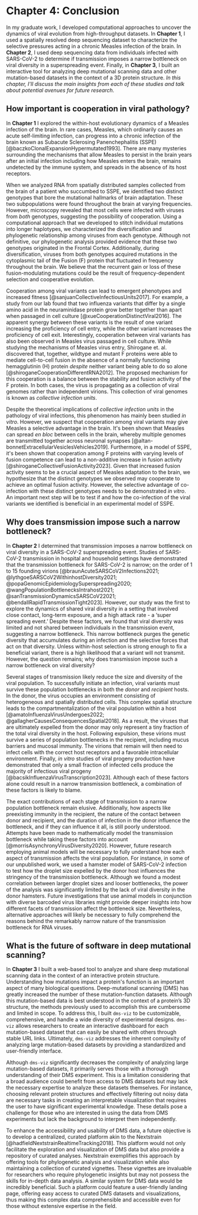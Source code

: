 # Chapter 4: Conclusion

In my graduate work, I developed computational approaches to uncover the dynamics of viral evolution from high-throughput datasets. In **Chapter 1**, I used a spatially resolved deep sequencing dataset to characterize the selective pressures acting in a chronic Measles infection of the brain. In **Chapter 2**, I used deep sequencing data from individuals infected with SARS-CoV-2 to determine if transmission imposes a narrow bottleneck on viral diversity in a superspreading event. Finally, in **Chapter 3**, I built an interactive tool for analyzing deep mutational scanning data and other mutation-based datasets in the context of a 3D protein structure. *In this chapter, I'll discuss the main insights from each of these studies and talk about potential avenues for future research.*

## How important is cooperation in viral pathology?

In **Chapter 1** I explored the within-host evolutionary dynamics of a Measles infection of the brain. In rare cases, Measles, which ordinarily causes an acute self-limiting infection, can progress into a chronic infection of the brain known as Subacute Sclerosing Panenchephalitis (SSPE) [@baczkoClonalExpansionHypermutated1993]. There are many mysteries surrounding the mechanisms that allow Measles to persist in the brain years after an initial infection including how Measles enters the brain, remains undetected by the immune system, and spreads in the absence of its host receptors.

When we analyzed RNA from spatially distributed samples collected from the brain of a patient who succumbed to SSPE, we identified two distinct genotypes that bore the mutational hallmarks of brain adaptation. These two subpopulations were found throughout the brain at varying frequencies. However, microscopy revealed that most cells were infected with viruses from *both* genotypes, suggesting the possibility of cooperation. Using a computational approach that we developed to stitch individual mutations into longer haplotypes, we characterized the diversification and phylogenetic relationship among viruses from each genotype. Although not definitive, our phylogenetic analysis provided evidence that these two genotypes originated in the Frontal Cortex. Additionally, during diversification, viruses from both genotypes acquired mutations in the cytoplasmic tail of the Fusion (F) protein that fluctuated in frequency throughout the brain. We believe that the recurrent gain or loss of these fusion-modulating mutations could be the result of frequency-dependent selection and cooperative evolution.

Cooperation among viral variants can lead to emergent phenotypes and increased fitness [@sanjuanCollectiveInfectiousUnits2017]. For example, a study from our lab found that two influenza variants that differ by a single amino acid in the neuraminidase protein grow better together than apart when passaged in cell culture [@xueCooperationDistinctViral2016]. The apparent synergy between these variants is the result of one variant increasing the proficiency of cell entry, while the other variant increases the proficiency of cell exit. Interestingly, cooperation between viral variants has also been observed in Measles virus passaged in cell culture. While studying the mechanisms of Measles virus entry, Shirogane et. al. discovered that, together, wildtype and mutant F proteins were able to mediate cell-to-cell fusion in the absence of a normally functioning hemagglutinin (H) protein *despite* neither variant being able to do so alone [@shiroganeCooperationDifferentRNA2012]. The proposed mechanism for this cooperation is a balance between the stability and fusion activity of the F protein. In both cases, the virus is propagating as a collection of viral genomes rather than independent virions. This collection of viral genomes is known as *collective infection units*.

Despite the theoretical implications of *collective infection units* in the pathology of viral infections, this phenomenon has mainly been studied *in vitro*. However, we suspect that cooperation among viral variants may give Measles a selective advantage in the brain. It's been shown that Measles can spread *en bloc* between cells in the brain, whereby multiple genomes are transmitted together across neuronal synapses [@altan-bonnetExtracellularVesiclesVehicles2019]. Furthermore, in a model of SSPE, it's been shown that cooperation among F proteins with varying levels of fusion competence can lead to a non-additive increase in fusion activity [@shiroganeCollectiveFusionActivity2023]. Given that increased fusion activity seems to be a crucial aspect of Measles adaptation to the brain, we hypothesize that the distinct genotypes we observed may cooperate to achieve an optimal fusion activity. However, the selective advantage of co-infection with these distinct genotypes needs to be demonstrated *in vitro*. An important next step will be to test if and how the co-infection of the viral variants we identified is beneficial in an experimental model of SSPE.

## Why does transmission impose such a narrow bottleneck?

In **Chapter 2** I determined that transmission imposes a narrow bottleneck on viral diversity in a SARS-CoV-2 superspreading event. Studies of SARS-CoV-2 transmission in hospital and household settings have demonstrated that the transmission bottleneck for SARS-CoV-2 is narrow; on the order of 1 to 15 founding virions [@braunAcuteSARSCoV2Infections2021; @lythgoeSARSCoV2WithinhostDiversity2021; @popaGenomicEpidemiologySuperspreading2020; @wangPopulationBottlenecksIntrahost2021; @sanTransmissionDynamicsSARSCoV22021; @bendallRapidTransmissionTight2023]. However, our study was the first to explore the dynamics of shared viral diversity in a setting that involved close contact, long-term exposure, and a high attack rate - a ‘super spreading event.’ Despite these factors, we found that viral diversity was limited and not shared between individuals in the transmission event, suggesting a narrow bottleneck. This narrow bottleneck purges the genetic diversity that accumulates during an infection and the selective forces that act on that diversity. Unless within-host selection is strong enough to fix a beneficial variant, there is a high likelihood that a variant will not transmit. However, the question remains; why does transmission impose such a narrow bottleneck on viral diversity?

Several stages of transmission likely reduce the size and diversity of the viral population. To successfully initiate an infection, viral variants must survive these population bottlenecks in both the *donor* and *recipient* hosts. In the donor, the virus occupies an environment consisting of heterogeneous and spatially distributed cells. This complex spatial structure leads to the compartmentalization of the viral population within a host [@amatoInfluenzaVirusUndergoes2022; @gallagherCausesConsequencesSpatial2018]. As a result, the viruses that are ultimately expelled from the donor may only represent a tiny fraction of the total viral diversity in the host. Following expulsion, these virions must survive a series of population bottlenecks in the recipient, including mucus barriers and mucosal immunity. The virions that remain will then need to infect cells with the correct host receptors and a favorable intracellular environment. Finally, *in vitro* studies of viral progeny production have demonstrated that only a small fraction of infected cells produce the majority of infectious viral progeny [@bacsikInfluenzaVirusTranscription2023]. Although each of these factors alone could result in a narrow transmission bottleneck, a combination of these factors is likely to blame.

The exact contributions of each stage of transmission to a narrow population bottleneck remain elusive. Additionally, how aspects like preexisting immunity in the recipient, the nature of the contact between donor and recipient, and the duration of infection in the donor influence the bottleneck, and if they can influence it all, is still poorly understood. Attempts have been made to mathematically model the transmission bottleneck while taking these factors into account [@morrisAsynchronyVirusDiversity2020]. However, future research employing animal models will be necessary to fully understand how each aspect of transmission affects the viral population. For instance, in some of our unpublished work, we used a hamster model of SARS-CoV-2 infection to test how the droplet size expelled by the donor host influences the stringency of the transmission bottleneck. Although we found a modest correlation between larger droplet sizes and looser bottlenecks, the power of the analysis was significantly limited by the lack of viral diversity in the donor hamsters. Future investigations that use animal models in conjunction with diverse barcoded virus libraries might provide deeper insights into how different facets of transmission affect the bottleneck size. Nevertheless, alternative approaches will likely be necessary to fully comprehend the reasons behind the remarkably narrow nature of the transmission bottleneck for RNA viruses.

## What is the future of software in deep mutational scanning?

In **Chapter 3** I built a web-based tool to analyze and share deep mutational scanning data in the context of an interactive protein structure. Understanding how mutations impact a protein's function is an important aspect of many biological questions. Deep-mutational scanning (DMS) has greatly increased the number of these mutation-function datasets. Although this mutation-based data is best understood in the context of a protein’s 3D structure, the methods previously used to accomplish this are cumbersome and limited in scope. To address this, I built `dms-viz` to be customizable, comprehensive, and handle a wide diversity of experimental designs. `dms-viz` allows researchers to create an interactive dashboard for each mutation-based dataset that can easily be shared with others through stable URL links. Ultimately, `dms-viz` addresses the inherent complexity of analyzing large mutation-based datasets by providing a standardized and user-friendly interface.

Although `dms-viz` significantly decreases the complexity of analyzing large mutation-based datasets, it primarily serves those with a thorough understanding of their DMS experiment. This is a limitation considering that a broad audience could benefit from access to DMS datasets but may lack the necessary expertise to analyze these datasets themselves. For instance, choosing relevant protein structures and effectively filtering out noisy data are necessary tasks in creating an interpretable visualization that requires the user to have significant experimental knowledge. These details pose a challenge for those who are interested in using the data from DMS experiments but lack the background to interpret them independently.

To enhance the accessibility and usability of DMS data, a future objective is to develop a centralized, curated platform akin to the Nextstrain [@hadfieldNextstrainRealtimeTracking2018]. This platform would not only facilitate the exploration and visualization of DMS data but also provide a repository of curated analyses. Nextstrain exemplifies this approach by offering tools for phylogenetic analysis and visualization while also maintaining a collection of curated vignettes. These vignettes are invaluable for researchers who require phylogenetic insights but may not possess the skills for in-depth data analysis. A similar system for DMS data would be incredibly beneficial. Such a platform could feature a user-friendly landing page, offering easy access to curated DMS datasets and visualizations, thus making this complex data comprehensible and accessible even for those without extensive expertise in the field.
